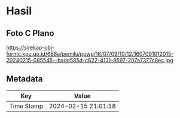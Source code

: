 # Hasil

## Foto C Plano

https://sirekap-obj-formc.kpu.go.id/688a/pemilu/ppwp/16/07/09/10/12/1607091012015-20240215-085545--bade585d-c622-4131-9597-207a7377c8ec.jpg


## Metadata

| Key        | Value               |
| ---------- | ------------------- |
| Time Stamp | 2024-02-15 21:01:18 |



